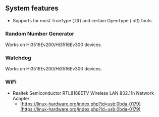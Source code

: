 System features
---------------

* Supports for most TrueType (.ttf) and certain OpenType (.otf) fonts.

### Random Number Generator

Works on Hi3516Ev200/Hi3516Ev300 devices.

### Watchdog

Works on Hi3516Ev200/Hi3516Ev300 devices.

### WiFi

* Realtek Semiconductor RTL8188ETV Wireless LAN 802.11n Network Adapter
  * [https://linux-hardware.org/index.php?id=usb:0bda-0179](https://linux-hardware.org/index.php?id=usb:0bda-0179)
